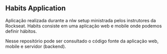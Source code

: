 ## Habits Application

Aplicação realizada durante a nlw setup ministrada pelos instrutores da Rockseat.
Habits consiste em uma aplicação web e mobile onde podemos definir hábitos. 


Nesse repositório pode ser consultado o código fonte da aplicação web, mobile e servidor (backend).


